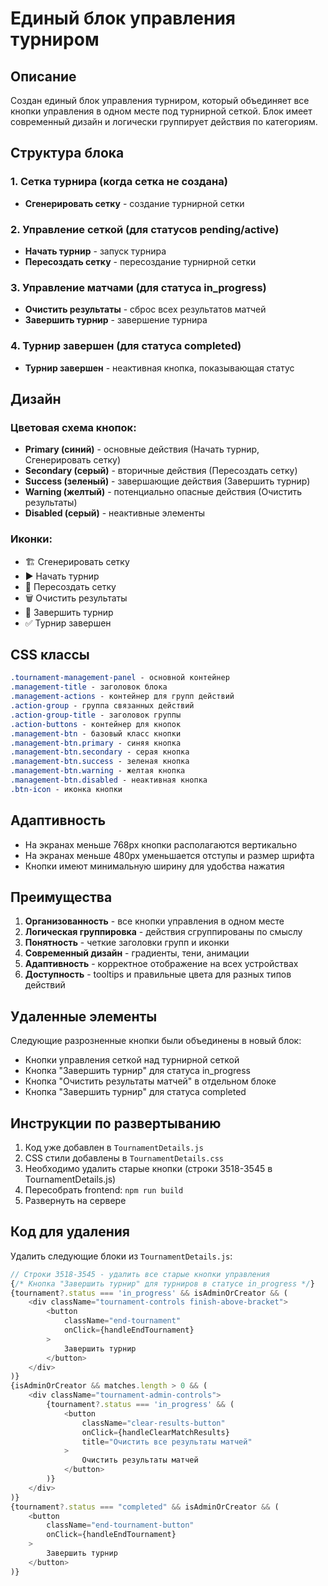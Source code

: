 # Единый блок управления турниром

## Описание

Создан единый блок управления турниром, который объединяет все кнопки управления в одном месте под турнирной сеткой. Блок имеет современный дизайн и логически группирует действия по категориям.

## Структура блока

### 1. Сетка турнира (когда сетка не создана)
- **Сгенерировать сетку** - создание турнирной сетки

### 2. Управление сеткой (для статусов pending/active)
- **Начать турнир** - запуск турнира
- **Пересоздать сетку** - пересоздание турнирной сетки

### 3. Управление матчами (для статуса in_progress)
- **Очистить результаты** - сброс всех результатов матчей
- **Завершить турнир** - завершение турнира

### 4. Турнир завершен (для статуса completed)
- **Турнир завершен** - неактивная кнопка, показывающая статус

## Дизайн

### Цветовая схема кнопок:
- **Primary (синий)** - основные действия (Начать турнир, Сгенерировать сетку)
- **Secondary (серый)** - вторичные действия (Пересоздать сетку)
- **Success (зеленый)** - завершающие действия (Завершить турнир)
- **Warning (желтый)** - потенциально опасные действия (Очистить результаты)
- **Disabled (серый)** - неактивные элементы

### Иконки:
- 🏗️ Сгенерировать сетку
- ▶️ Начать турнир
- 🔄 Пересоздать сетку
- 🗑️ Очистить результаты
- 🏁 Завершить турнир
- ✅ Турнир завершен

## CSS классы

```css
.tournament-management-panel - основной контейнер
.management-title - заголовок блока
.management-actions - контейнер для групп действий
.action-group - группа связанных действий
.action-group-title - заголовок группы
.action-buttons - контейнер для кнопок
.management-btn - базовый класс кнопки
.management-btn.primary - синяя кнопка
.management-btn.secondary - серая кнопка
.management-btn.success - зеленая кнопка
.management-btn.warning - желтая кнопка
.management-btn.disabled - неактивная кнопка
.btn-icon - иконка кнопки
```

## Адаптивность

- На экранах меньше 768px кнопки располагаются вертикально
- На экранах меньше 480px уменьшается отступы и размер шрифта
- Кнопки имеют минимальную ширину для удобства нажатия

## Преимущества

1. **Организованность** - все кнопки управления в одном месте
2. **Логическая группировка** - действия сгруппированы по смыслу
3. **Понятность** - четкие заголовки групп и иконки
4. **Современный дизайн** - градиенты, тени, анимации
5. **Адаптивность** - корректное отображение на всех устройствах
6. **Доступность** - tooltips и правильные цвета для разных типов действий

## Удаленные элементы

Следующие разрозненные кнопки были объединены в новый блок:
- Кнопки управления сеткой над турнирной сеткой
- Кнопка "Завершить турнир" для статуса in_progress
- Кнопка "Очистить результаты матчей" в отдельном блоке
- Кнопка "Завершить турнир" для статуса completed

## Инструкции по развертыванию

1. Код уже добавлен в `TournamentDetails.js`
2. CSS стили добавлены в `TournamentDetails.css`
3. Необходимо удалить старые кнопки (строки 3518-3545 в TournamentDetails.js)
4. Пересобрать frontend: `npm run build`
5. Развернуть на сервере

## Код для удаления

Удалить следующие блоки из `TournamentDetails.js`:

```javascript
// Строки 3518-3545 - удалить все старые кнопки управления
{/* Кнопка "Завершить турнир" для турниров в статусе in_progress */}
{tournament?.status === 'in_progress' && isAdminOrCreator && (
    <div className="tournament-controls finish-above-bracket">
        <button 
            className="end-tournament"
            onClick={handleEndTournament}
        >
            Завершить турнир
        </button>
    </div>
)}
{isAdminOrCreator && matches.length > 0 && (
    <div className="tournament-admin-controls">
        {tournament?.status === 'in_progress' && (
            <button 
                className="clear-results-button"
                onClick={handleClearMatchResults}
                title="Очистить все результаты матчей"
            >
                Очистить результаты матчей
            </button>
        )}
    </div>
)}
{tournament?.status === "completed" && isAdminOrCreator && (
    <button 
        className="end-tournament-button"
        onClick={handleEndTournament}
    >
        Завершить турнир
    </button>
)}
``` 